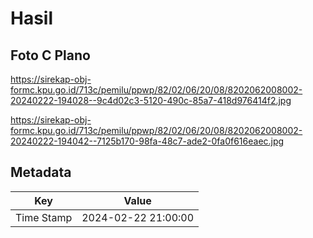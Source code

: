 # Hasil

## Foto C Plano

https://sirekap-obj-formc.kpu.go.id/713c/pemilu/ppwp/82/02/06/20/08/8202062008002-20240222-194028--9c4d02c3-5120-490c-85a7-418d976414f2.jpg

https://sirekap-obj-formc.kpu.go.id/713c/pemilu/ppwp/82/02/06/20/08/8202062008002-20240222-194042--7125b170-98fa-48c7-ade2-0fa0f616eaec.jpg


## Metadata

| Key        | Value               |
| ---------- | ------------------- |
| Time Stamp | 2024-02-22 21:00:00 |




